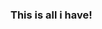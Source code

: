 ### This is all i have!

<!--
**razyar/razyar** is a ✨ _special_ ✨ repository because its `README.md` (this file) appears on your GitHub profile.

- RA 1h 25m 25s | Dec +4° 36′ 3″
- 65–90° N | 180° W – 180° E
- 30–65° N | 120–180° W
- 30–65° N | 60–120° W
- 30–65° N | 0–60° W
- 30–65° N | 0–60° E
- 30–65° N | 60–120° E

```python
  sys.exit(0)
```

-->

